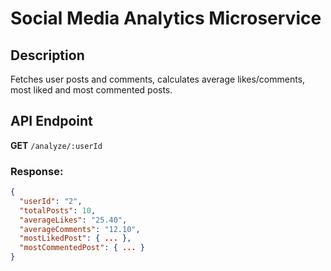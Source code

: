 # Social Media Analytics Microservice

## Description

Fetches user posts and comments, calculates average likes/comments, most liked and most commented posts.

## API Endpoint

**GET** `/analyze/:userId`

### Response:

```json
{
  "userId": "2",
  "totalPosts": 10,
  "averageLikes": "25.40",
  "averageComments": "12.10",
  "mostLikedPost": { ... },
  "mostCommentedPost": { ... }
}
```
